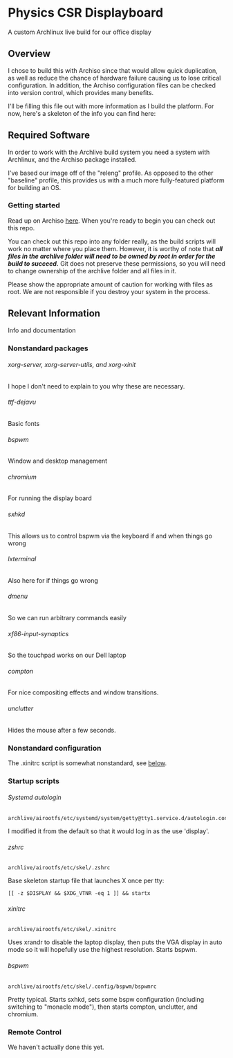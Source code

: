 # Physics CSR Displayboard
A custom Archlinux live build for our office display

## Overview
I chose to build this with Archiso since that would allow
quick duplication, as well as reduce the chance of hardware
failure causing us to lose critical configuration.  In addition,
the Archiso configuration files can be checked into
version control, which provides many benefits.

I'll be filling this file out with more information as
I build the platform.  For now, here's a skeleton of the
info you can find here:

## Required Software

In order to work with the Archlive build system you need
a system with Archlinux, and the Archiso package installed.

I've based our image off of the "releng" profile.  As
opposed to the other "baseline" profile, this provides
us with a much more fully-featured platform for building
an OS.

### Getting started

Read up on Archiso [here](https://wiki.archlinux.org/index.php/Archiso).
When you're ready to begin you can check out this repo.

You can check out this repo into any folder really,
as the build scripts will work no matter where you
place them.  However, it is worthy of note that ***all
files in the archlive folder will need to be owned
by root in order for the build to succeed.*** Git
does not preserve these permissions, so you will
need to change ownership of the archlive folder and
all files in it.

Please show the appropriate amount of caution for
working with files as root.  We are not responsible
if you destroy your system in the process.

## Relevant Information

Info and documentation

### Nonstandard packages

###### xorg-server, xorg-server-utils, and xorg-xinit
I hope I don't need to explain to you why these are necessary.
###### ttf-dejavu
Basic fonts
###### bspwm
Window and desktop management
###### chromium
For running the display board
###### sxhkd
This allows us to control bspwm via the keyboard if and
when things go wrong
###### lxterminal
Also here for if things go wrong
###### dmenu
So we can run arbitrary commands easily
###### xf86-input-synaptics
So the touchpad works on our Dell laptop
###### compton
For nice compositing effects and window transitions.
###### unclutter
Hides the mouse after a few seconds.

### Nonstandard configuration

The .xinitrc script is somewhat nonstandard, see [below](#xinitrc).

### Startup scripts

###### Systemd autologin
    archlive/airootfs/etc/systemd/system/getty@tty1.service.d/autologin.conf
I modified it from the default so that it would log in as the
use 'display'.

###### zshrc
    archlive/airootfs/etc/skel/.zshrc
Base skeleton startup file that launches X once per tty:

    [[ -z $DISPLAY && $XDG_VTNR -eq 1 ]] && startx

###### xinitrc
    archlive/airootfs/etc/skel/.xinitrc
Uses xrandr to disable the laptop display, then puts the VGA
display in auto mode so it will hopefully use the highest
resolution.  Starts bspwm.

###### bspwm
    archlive/airootfs/etc/skel/.config/bspwm/bspwmrc
Pretty typical.  Starts sxhkd, sets some bspw configuration
(including switching to "monacle mode"), then starts compton,
unclutter, and chromium.

### Remote Control

We haven't actually done this yet.
